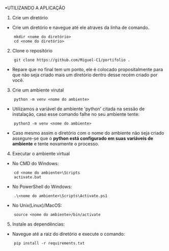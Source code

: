 •UTILIZANDO A APLICAÇÃO
1. Crie um diretório
   
- Crie um diretório e navegue até ele atraves da linha de comando.

```console
    mkdir <nome do diretório>
    cd <nome do diretório>
```

2. Clone o repositório

```console
    git clone https://github.com/Miguel-C1/portifolio .
```
- Repare que no final tem um ponto, ele é colocado propositalmente para que não seja criado mais um diretório dentro desse recém criado por você.

3. Crie um ambiente virutal

```console
    python -m venv <nome do ambiente>
```
- Utilizamos a variável de ambiente 'python' citada na sessão de instalação, caso esse comando falhe no seu ambiente tente:
```console
    python3 -m venv <nome do ambiente>
```
- Caso mesmo assim o diretório com o nome do ambiente não seja criado assegure-se que o **python está configurado em suas variáveis de ambiente** e tente novamente o processo.

4. Executar o ambiente virtual

- No CMD do Windows:

```console
    cd <nome do ambiente>\Scripts
    activate.bat
```

- No PowerShell do Windows:

```console
    .\<nome do ambiente>\Scripts\Activate.ps1
```  

- No Unix(Linux)/MacOS:
```console
    source <nome do ambiente>/bin/activate
```

5. Instale as dependências:

- Navegue até a raiz do diretório e execute o comando:
```console
    pip install -r requirements.txt
```